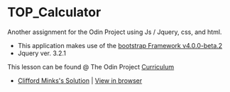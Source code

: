 # TOP_Calculator
Another assignment for the Odin Project using Js / Jquery, css, and html.

- This application makes use of the [bootstrap Framework v4.0.0-beta.2](https://en.wikipedia.org/wiki/Bootstrap_(front-end_framework))
- Jquery ver. 3.2.1

This lesson can be found @ The Odin Project [Curriculum](https://www.theodinproject.com/courses/web-development-101/lessons/calculator)

* [Clifford Minks's Solution](https://github.com/xxerror500xx/TOP_Calculator) | [View in browser](https://xxerror500xx.github.io/TOP_Calculator)
